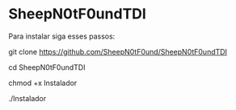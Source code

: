 # SheepN0tF0undTDI
Para instalar siga esses passos:

git clone https://github.com/SheepN0tF0und/SheepN0tF0undTDI

cd SheepN0tF0undTDI

chmod +x Instalador

./Instalador
